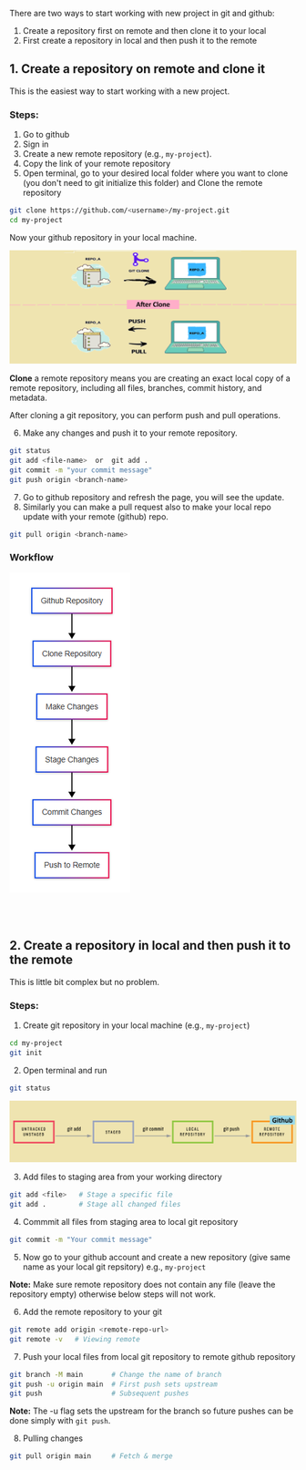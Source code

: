 There are two ways to start working with new project in git and github:
1. Create a repository first on remote and then clone it to your local
2. First create a repository in local and then push it to the remote

## 1. Create a repository on remote and clone it
This is the easiest way to start working with a new project.

### Steps:
1. Go to github
2. Sign in
3. Create a new remote repository (e.g., `my-project`).
4. Copy the link of your remote repository
5. Open terminal, go to your desired local folder where you want to clone (you don't need to git initialize this folder) and Clone the remote repository
```bash
git clone https://github.com/<username>/my-project.git
cd my-project
```
Now your github repository in your local machine. 

![alt text](Images/clone-git-repository.png)

**Clone** a remote repository means you are creating an exact local copy of a remote repository, including all files, branches, commit history, and metadata.

After cloning a git repository, you can perform push and pull operations.

6. Make any changes and push it to your remote repository.
```bash
git status
git add <file-name>  or  git add .
git commit -m "your commit message"
git push origin <branch-name>
```
7. Go to github repository and refresh the page, you will see the update.
8. Similarly you can make a pull request also to make your local repo update with your remote (github) repo.

```bash
git pull origin <branch-name>
```

### Workflow
![alt text](Images/clone-workflow.png)

<br/>
<br/>

## 2. Create a repository in local and then push it to the remote
This is little bit complex but no problem.

### Steps:
1. Create git repository in your local machine (e.g., `my-project`)
```bash
cd my-project
git init
```
2. Open terminal and run 
```bash
git status
```

![alt text](Images/git-add-commit-push.png)

3. Add files to staging area from your working directory

```bash
git add <file>   # Stage a specific file
git add .        # Stage all changed files
```

4. Commmit all files from staging area to local git repository
```bash
git commit -m "Your commit message"
```

5. Now go to your github account and create a new repository (give same name as your local git repsitory) e.g., `my-project`

**Note:** Make sure remote repository does not contain any file (leave the repository empty) otherwise below steps will not work.

6. Add the remote repository to your git
```bash
git remote add origin <remote-repo-url>
git remote -v   # Viewing remote
```

7. Push your local files from local git repository to remote github repository
```bash
git branch -M main       # Change the name of branch
git push -u origin main  # First push sets upstream
git push                 # Subsequent pushes
```
**Note:** The -u flag sets the upstream for the branch so future pushes can be done simply with `git push`.

8. Pulling changes
```bash
git pull origin main     # Fetch & merge
```